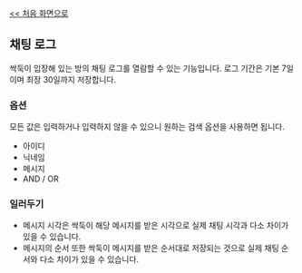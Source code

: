 [<< 처음 화면으로](../index.md)

## 채팅 로그
싹둑이 입장해 있는 방의 채팅 로그를 열람할 수 있는 기능입니다. 로그 기간은 기본 7일이며 최장 30일까지 저장합니다.

### 옵션
모든 값은 입력하거나 입력하지 않을 수 있으니 원하는 검색 옵션을 사용하면 됩니다.
* 아이디
* 닉네임
* 메시지
* AND / OR

### 일러두기
* 메시지 시각은 싹둑이 해당 메시지를 받은 시각으로 실제 채팅 시각과 다소 차이가 있을 수 있습니다.
* 메시지의 순서 또한 싹둑이 메시지를 받은 순서대로 저장되는 것으로 실제 채팅 순서와 다소 차이가 있을 수 있습니다.